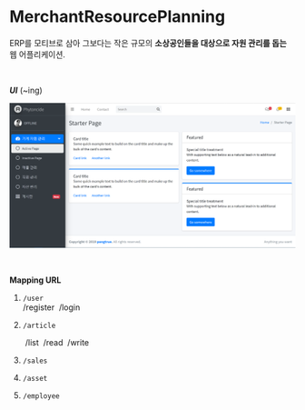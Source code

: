 # MerchantResourcePlanning

ERP를 모티브로 삼아 그보다는 작은 규모의 **소상공인들을 대상으로 자원 관리를 돕는** 웹 어플리케이션.

<br/>

***UI*** (~ing)

![1576495149534](README.assets/1576495149534.png)

<br/>

**Mapping URL**

1. `/user`  
   ​	 /register
   ​	 /login

2. `/article`  

   ​        /list
   ​	/read
   ​	/write

3. `/sales`

4. `/asset`

5. `/employee`